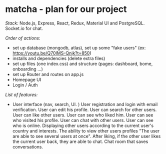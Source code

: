 # matcha - plan for our project 

*Stack:*
Node.js, Express, React, Redux, Material UI and PostgreSQL.
Socket.io for chat.


*Order of actions*:
- set up database (mongodb, atlas), set up some "fake users" (ex: https://youtu.be/Q70IMS-Qnjk?t=850)
- installs and dependencies (delete extra files)
- set up files (one index.css) and structure (pages: dashboard, bome, onboarding ...)
- set up Router and routes on app.js
- Homepage UI
- Login / Auth

*List of features:*
- User interface (nav, search, UI. )
User registration and login with email verification. 
User can edit his profile. 
User can search for other users.  
User can like other users. 
User can see who liked him. 
User can see who visited his profile. 
User can chat with other users. 
User can see who is online. 
Displaying other users according to the current user's country and interests. 
The ability to view other users profiles "The user are able to see several users at once". 
After liking, if the other user likes the current user back, they are able to chat. 
Chat room that saves conversations.  

